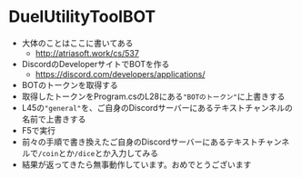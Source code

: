 ﻿# DuelUtilityToolBOT
- 大体のことはここに書いてある
    - http://atriasoft.work/cs/537
- DiscordのDeveloperサイトでBOTを作る
    - https://discord.com/developers/applications/
- BOTのトークンを取得する
- 取得したトークンをProgram.csのL28にある`"BOTのトークン"`に上書きする
- L45の`"general"`を、ご自身のDiscordサーバーにあるテキストチャンネルの名前で上書きする
- F5で実行
- 前々の手順で書き換えたご自身のDiscordサーバーにあるテキストチャンネルで`/coin`とか`/dice`とか入力してみる
- 結果が返ってきたら無事動作しています。おめでとうございます
